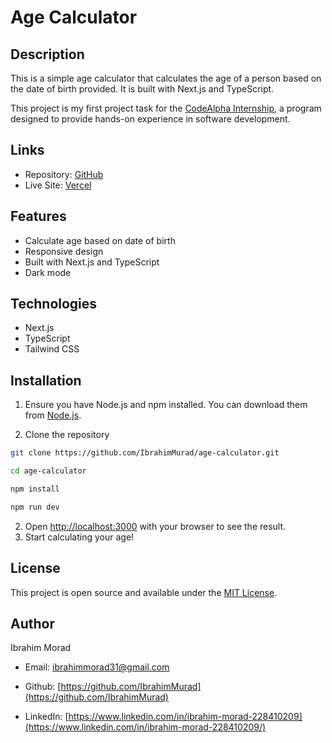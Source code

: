 # Age Calculator

## Description

This is a simple age calculator that calculates the age of a person based on the date of birth provided. It is built with Next.js and TypeScript.

This project is my first project task for the [CodeAlpha Internship](https://www.codealpha.tech/), a program designed to provide hands-on experience in software development.

## Links

- Repository: [GitHub](https://github.com/IbrahimMurad/age-calculator)
- Live Site: [Vercel](https://age-calculator-omega-liard.vercel.app/)

## Features

- Calculate age based on date of birth
- Responsive design
- Built with Next.js and TypeScript
- Dark mode

## Technologies

- Next.js
- TypeScript
- Tailwind CSS

## Installation

1. Ensure you have Node.js and npm installed. You can download them from [Node.js](https://nodejs.org/).

2. Clone the repository

```bash
git clone https://github.com/IbrahimMurad/age-calculator.git

cd age-calculator

npm install

npm run dev
```

2. Open [http://localhost:3000](http://localhost:3000) with your browser to see the result.
3. Start calculating your age!

## License

This project is open source and available under the [MIT License](./LICENSE).

## Author

Ibrahim Morad

- Email: [ibrahimmorad31@gmail.com](mailto:ibrahimmorad31@gmail.com)

- Github: [https://github.com/IbrahimMurad](https://github.com/IbrahimMurad)
- LinkedIn: [https://www.linkedin.com/in/ibrahim-morad-228410209](https://www.linkedin.com/in/ibrahim-morad-228410209/)
